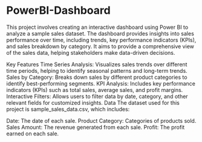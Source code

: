 # PowerBI-Dashboard
This project involves creating an interactive dashboard using Power BI to analyze a sample sales dataset. The dashboard provides insights into sales performance over time, including trends, key performance indicators (KPIs), and sales breakdown by category. It aims to provide a comprehensive view of the sales data, helping stakeholders make data-driven decisions.

Key Features
Time Series Analysis: Visualizes sales trends over different time periods, helping to identify seasonal patterns and long-term trends.
Sales by Category: Breaks down sales by different product categories to identify best-performing segments.
KPI Analysis: Includes key performance indicators (KPIs) such as total sales, average sales, and profit margins.
Interactive Filters: Allows users to filter data by date, category, and other relevant fields for customized insights.
Data
The dataset used for this project is sample_sales_data.csv, which includes:

Date: The date of each sale.
Product Category: Categories of products sold.
Sales Amount: The revenue generated from each sale.
Profit: The profit earned on each sale.
